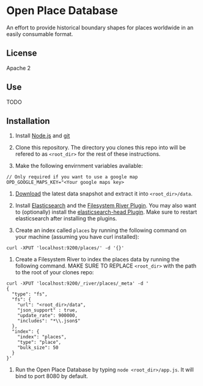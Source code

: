 # Open Place Database

An effort to provide historical boundary shapes for places worldwide in an easily consumable format.

## License

Apache 2

## Use

TODO

## Installation

1. Install [Node.js](http://nodejs.org/) and [git](http://git-scm.com/)

1. Clone this repository. The directory you clones this repo into will be refered to as `<root_dir>` for the rest of these instructions.

1. Make the following envirnment variables available:
````
// Only required if you want to use a google map
OPD_GOOGLE_MAPS_KEY="<Your google maps key>
````

1. [Download](http://www.openplacedatabase.org/download) the latest data snapshot and extract it into `<root_dir>/data`.

1. Install [Elasticsearch](http://www.elasticsearch.org/) and the [Filesystem River Plugin](https://github.com/dadoonet/fsriver). You may also want to (optionally) install the [elasticsearch-head Plugin](http://mobz.github.io/elasticsearch-head/). Make sure to restart elasticsearch after installing the plugins.

1. Create an index called `places` by running the following command on your machine (assuming you have curl installed):
````
curl -XPUT 'localhost:9200/places/' -d '{}'
````

1. Create a Filesystem River to index the places data by running the following command. MAKE SURE TO REPLACE `<root_dir>` with the path to the root of your clones repo:
````
curl -XPUT 'localhost:9200/_river/places/_meta' -d '
{
  "type": "fs",
  "fs": {
    "url": "<root_dir>/data",
    "json_support" : true,
    "update_rate": 900000,
    "includes": "*\\.json$"
  },
  "index": {
    "index": "places",
    "type": "place",
    "bulk_size": 50
  }
}'
````

1. Run the Open Place Database by typing `node <root_dir>/app.js`. It will bind to port 8080 by default.
